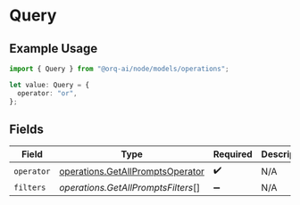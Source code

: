 # Query

## Example Usage

```typescript
import { Query } from "@orq-ai/node/models/operations";

let value: Query = {
  operator: "or",
};
```

## Fields

| Field                                                                                | Type                                                                                 | Required                                                                             | Description                                                                          |
| ------------------------------------------------------------------------------------ | ------------------------------------------------------------------------------------ | ------------------------------------------------------------------------------------ | ------------------------------------------------------------------------------------ |
| `operator`                                                                           | [operations.GetAllPromptsOperator](../../models/operations/getallpromptsoperator.md) | :heavy_check_mark:                                                                   | N/A                                                                                  |
| `filters`                                                                            | *operations.GetAllPromptsFilters*[]                                                  | :heavy_minus_sign:                                                                   | N/A                                                                                  |
